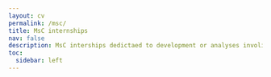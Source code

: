 ```yaml
---
layout: cv
permalink: /msc/
title: MsC internships
nav: false
description: MsC interships dedictaed to development or analyses involing a PLN model
toc:
  sidebar: left
---
```

